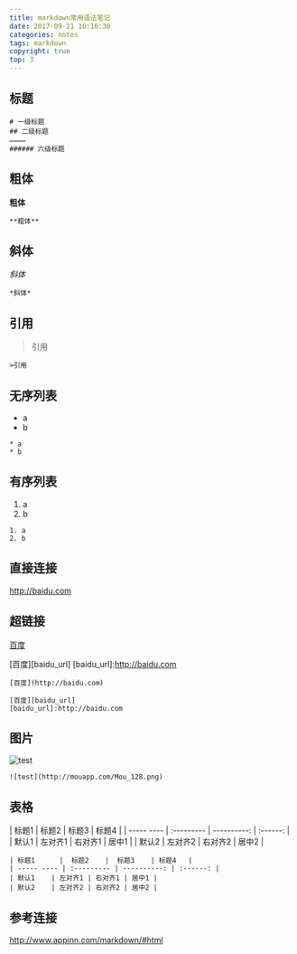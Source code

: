 ```yaml
---
title: markdown常用语法笔记
date: 2017-09-21 16:16:30
categories: notes
tags: markdown
copyright: true
top: 3
---
```



## 标题
```
# 一级标题
## 二级标题
…………
###### 六级标题
```

## 粗体
**粗体**
```
**粗体**
```

## 斜体
*斜体*

```
*斜体*
```

## 引用
>引用

```
>引用
```

## 无序列表
* a
* b

```
* a
* b
```

## 有序列表
1. a
2. b

```
1. a
2. b
```

## 直接连接
<http://baidu.com>

## 超链接
[百度](http://baidu.com)

[百度][baidu_url]
[baidu_url]:http://baidu.com

```
[百度](http://baidu.com)

[百度][baidu_url]
[baidu_url]:http://baidu.com
```

## 图片
![test](http://mouapp.com/Mou_128.png)

```
![test](http://mouapp.com/Mou_128.png)
```

## 表格

| 标题1      |  标题2    |  标题3    | 标题4   |
| ----- ---- | :--------- | ----------: | :------: |
| 默认1    | 左对齐1 | 右对齐1 | 居中1 |
| 默认2    | 左对齐2 | 右对齐2 | 居中2 |

```
| 标题1      |  标题2    |  标题3    | 标题4   |
| ----- ---- | :--------- | ----------: | :------: |
| 默认1    | 左对齐1 | 右对齐1 | 居中1 |
| 默认2    | 左对齐2 | 右对齐2 | 居中2 |
```

## 参考连接
<http://www.appinn.com/markdown/#html>












  		










